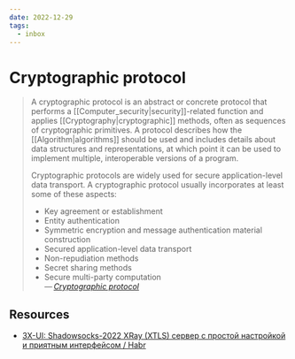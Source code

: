 ```yaml
---
date: 2022-12-29
tags:
  - inbox
---
```


# Cryptographic protocol

> A cryptographic protocol is an abstract or concrete protocol that
> performs a [[Computer_security|security]]-related function and applies
> [[Cryptography|cryptographic]] methods, often as sequences of
> cryptographic primitives. A protocol describes how the
> [[Algorithm|algorithms]] should be used and includes details about data
> structures and representations, at which point it can be used to
> implement multiple, interoperable versions of a program.
>
> Cryptographic protocols are widely used for secure application-level data
> transport. A cryptographic protocol usually incorporates at least some of
> these aspects:
>
> - Key agreement or establishment
> - Entity authentication
> - Symmetric encryption and message authentication material construction
> - Secured application-level data transport
> - Non-repudiation methods
> - Secret sharing methods
> - Secure multi-party computation\
> — <cite>[Cryptographic protocol](https://en.wikipedia.org/wiki/Cryptographic_protocol)</cite>

## Resources

- [3X-UI: Shadowsocks-2022 XRay (XTLS) сервер с простой настройкой и приятным интерфейсом / Habr](https://habr.com/en/articles/735536/)

